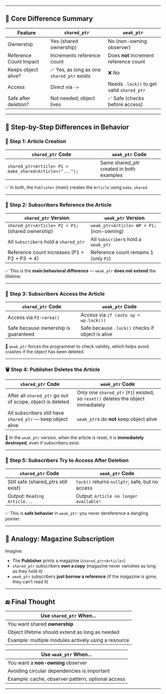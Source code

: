 
---

## 🔄 Core Difference Summary

| Feature                | `shared_ptr`                              | `weak_ptr`                                |
| ---------------------- | ----------------------------------------- | ----------------------------------------- |
| Ownership              | Yes (shared ownership)                    | No (non-owning observer)                  |
| Reference Count Impact | Increments reference count                | Does **not** increment reference count    |
| Keeps object alive?    | ✅ Yes, as long as one `shared_ptr` exists | ❌ No                                      |
| Access                 | Direct via `->`                           | Needs `.lock()` to get valid `shared_ptr` |
| Safe after deletion?   | Not needed; object lives                  | ✅ Safe (checks before access)             |

---

## 🧩 Step-by-Step Differences in Behavior

### 🧱 Step 1: Article Creation

| `shared_ptr` Code                                       | `weak_ptr` Code                           |
| ------------------------------------------------------- | ----------------------------------------- |
| `shared_ptr<Article> P1 = make_shared<Article>("...");` | Same shared\_ptr created in both examples |

✅ In both, the `Publisher` (main) creates the `Article` using `make_shared`.

---

### 👥 Step 2: Subscribers Reference the Article

| `shared_ptr` Version                              | `weak_ptr` Version                        |
| ------------------------------------------------- | ----------------------------------------- |
| `shared_ptr<Article> P2 = P1;` (shared ownership) | `weak_ptr<Article> WP = P1;` (non-owning) |
| All `Subscriber`s hold a `shared_ptr`             | All `Subscriber`s hold a `weak_ptr`       |
| Reference count increases (P1 + P2 + P3 → 4)      | Reference count remains 1 (only `P1`)     |

✅ This is the **main behavioral difference** — `weak_ptr` **does not extend** the lifetime.

---

### 📖 Step 3: Subscribers Access the Article

| `shared_ptr` Code                    | `weak_ptr` Code                                  |
| ------------------------------------ | ------------------------------------------------ |
| Access via `P2->area()`              | Access via `if (auto sp = wp.lock())`            |
| Safe because ownership is guaranteed | Safe because `.lock()` checks if object is alive |

🧠 `weak_ptr` forces the programmer to check validity, which helps avoid crashes if the object has been deleted.

---

### 🗑 Step 4: Publisher Deletes the Article

| `shared_ptr` Code                                           | `weak_ptr` Code                                                                   |
| ----------------------------------------------------------- | --------------------------------------------------------------------------------- |
| After all `shared_ptr` go out of scope, object is deleted   | Only one `shared_ptr` (`P1`) existed, so `reset()` deletes the object immediately |
| All subscribers still have `shared_ptr` — keep object alive | `weak_ptr`s do **not** keep object alive                                          |

🔁 In the `weak_ptr` version, when the article is reset, it is **immediately destroyed**, even if subscribers exist.

---

### 🚫 Step 5: Subscribers Try to Access After Deletion

| `shared_ptr` Code                     | `weak_ptr` Code                                 |
| ------------------------------------- | ----------------------------------------------- |
| Still safe (shared\_ptrs still exist) | `lock()` returns `nullptr`; safe, but no access |
| Output: `Reading Article...`          | Output: `Article no longer available!`          |

✅ This is **safe behavior** in `weak_ptr`: you never dereference a dangling pointer.

---

## 📘 Analogy: Magazine Subscription

Imagine:

* The **Publisher** prints a magazine (`shared_ptr<Article>`)
* `shared_ptr` subscribers **own a copy** (magazine never vanishes as long as they hold it)
* `weak_ptr` subscribers **just borrow a reference** (if the magazine is gone, they can’t read it)

---

## 🔚 Final Thought

| Use `shared_ptr` When...                            |
| --------------------------------------------------- |
| You want shared **ownership**                       |
| Object lifetime should extend as long as needed     |
| Example: multiple modules actively using a resource |

| Use `weak_ptr` When...                            |
| ------------------------------------------------- |
| You want a **non-owning** observer                |
| Avoiding circular dependencies is important       |
| Example: cache, observer pattern, optional access |

---
